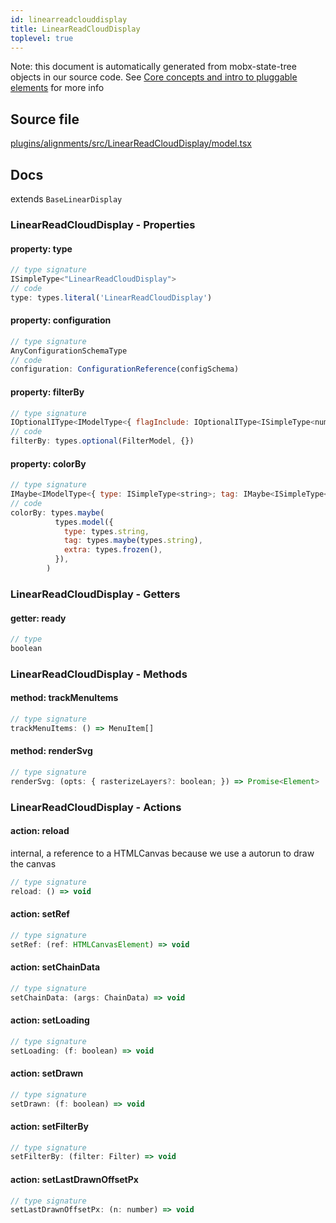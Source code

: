 ```yaml
---
id: linearreadclouddisplay
title: LinearReadCloudDisplay
toplevel: true
---
```


Note: this document is automatically generated from mobx-state-tree objects in
our source code. See
[Core concepts and intro to pluggable elements](/docs/developer_guide/) for more
info

## Source file

[plugins/alignments/src/LinearReadCloudDisplay/model.tsx](https://github.com/GMOD/jbrowse-components/blob/main/plugins/alignments/src/LinearReadCloudDisplay/model.tsx)

## Docs

extends `BaseLinearDisplay`

### LinearReadCloudDisplay - Properties

#### property: type

```js
// type signature
ISimpleType<"LinearReadCloudDisplay">
// code
type: types.literal('LinearReadCloudDisplay')
```

#### property: configuration

```js
// type signature
AnyConfigurationSchemaType
// code
configuration: ConfigurationReference(configSchema)
```

#### property: filterBy

```js
// type signature
IOptionalIType<IModelType<{ flagInclude: IOptionalIType<ISimpleType<number>, [undefined]>; flagExclude: IOptionalIType<ISimpleType<number>, [undefined]>; readName: IMaybe<...>; tagFilter: IMaybe<...>; }, {}, _NotCustomized, _NotCustomized>, [...]>
// code
filterBy: types.optional(FilterModel, {})
```

#### property: colorBy

```js
// type signature
IMaybe<IModelType<{ type: ISimpleType<string>; tag: IMaybe<ISimpleType<string>>; extra: IType<any, any, any>; }, {}, _NotCustomized, _NotCustomized>>
// code
colorBy: types.maybe(
          types.model({
            type: types.string,
            tag: types.maybe(types.string),
            extra: types.frozen(),
          }),
        )
```

### LinearReadCloudDisplay - Getters

#### getter: ready

```js
// type
boolean
```

### LinearReadCloudDisplay - Methods

#### method: trackMenuItems

```js
// type signature
trackMenuItems: () => MenuItem[]
```

#### method: renderSvg

```js
// type signature
renderSvg: (opts: { rasterizeLayers?: boolean; }) => Promise<Element>
```

### LinearReadCloudDisplay - Actions

#### action: reload

internal, a reference to a HTMLCanvas because we use a autorun to draw the
canvas

```js
// type signature
reload: () => void
```

#### action: setRef

```js
// type signature
setRef: (ref: HTMLCanvasElement) => void
```

#### action: setChainData

```js
// type signature
setChainData: (args: ChainData) => void
```

#### action: setLoading

```js
// type signature
setLoading: (f: boolean) => void
```

#### action: setDrawn

```js
// type signature
setDrawn: (f: boolean) => void
```

#### action: setFilterBy

```js
// type signature
setFilterBy: (filter: Filter) => void
```

#### action: setLastDrawnOffsetPx

```js
// type signature
setLastDrawnOffsetPx: (n: number) => void
```
